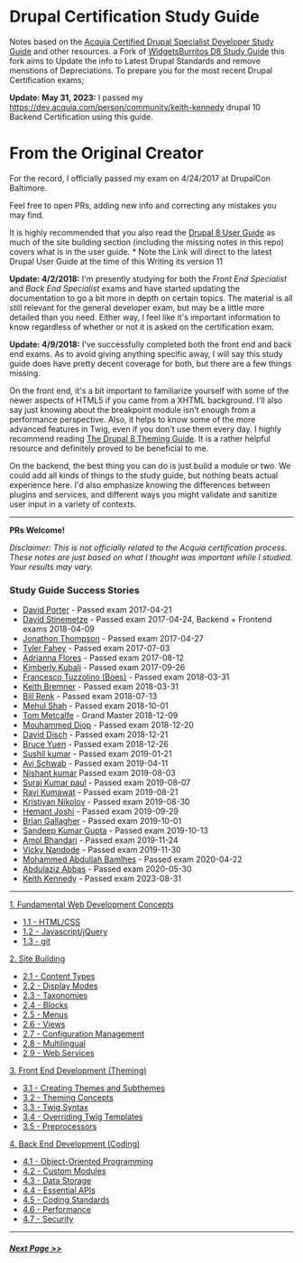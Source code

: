 # Drupal Certification Study Guide

Notes based on the [Acquia Certified Drupal Specialist Developer Study Guide]([https://acquia-academy.gitbooks.io/study-guide-acquia-certified-drupal-8-developer/content/study-guide.html](https://docs.acquia.com/acquia-academy/study-guides/d10-backend-specialist)) and other resources. a Fork of [WidgetsBurritos D8 Study Guide](https://github.com/WidgetsBurritos/d8-studyguide) this fork aims to Update the info to Latest Drupal Standards and remove menstions of Depreciations. To prepare you for the most recent Drupal Certification exams;


**Update: May 31, 2023:**
I passed my https://dev.acquia.com/person/community/keith-kennedy drupal 10 Backend Certification using this guide.

# From the Original Creator 
For the record, I officially passed my exam on 4/24/2017 at DrupalCon Baltimore.

Feel free to open PRs, adding new info and correcting any mistakes you may find.

It is highly recommended that you also read the [Drupal 8 User Guide](https://www.drupal.org/docs/user_guide/en/index.html) as much of the site building section (including the missing notes in this repo) covers what is in the user guide. * Note the Link will direct to the latest Drupal User Guide at the time of this Writing its version 11

**Update: 4/2/2018:**
I'm presently studying for both the *Front End Specialist* and *Back End Specialist* exams and have started updating the documentation to go a bit more in depth on certain topics. The material is all still relevant for the general developer exam, but may be a little more detailed than you need. Either way, I feel like it's important information to know regardless of whether or not it is asked on the certification exam.

**Update: 4/9/2018:**
I've successfully completed both the front end and back end exams. As to avoid giving anything specific away, I will say this study guide does have pretty decent coverage for both, but there are a few things missing. 

On the front end, it's a bit important to familiarize yourself with some of the newer aspects of HTML5 if you came from a XHTML background. I'll also say just knowing about the breakpoint module isn't enough from a performance perspective. Also, it helps to know some of the more advanced features in Twig, even if you don't use them every day. I highly recommend reading [The Drupal 8 Theming Guide](https://www.drupal.org/docs/develop/theming-drupal). It is a rather helpful resource and definitely proved to be beneficial to me. 

On the backend, the best thing you can do is just build a module or two. We could add all kinds of things to the study guide, but nothing beats actual experience here. I'd also emphasize knowing the differences between plugins and services, and different ways you might validate and sanitize user input in a variety of contexts.

---
**PRs Welcome!**

*Disclaimer: This is not officially related to the Acquia certification process. These notes are just based on what I thought was important while I studied. Your results may vary.*

### Study Guide Success Stories
- [David Porter](https://certification.acquia.com/user/1978) - Passed exam 2017-04-21
- [David Stinemetze](https://certification.acquia.com/user/4414) - Passed exam 2017-04-24, Backend + Frontend exams 2018-04-09
- [Jonathon Thompson](https://certification.acquia.com/user/2580) - Passed exam 2017-04-27
- [Tyler Fahey](https://certification.acquia.com/user/4647) - Passed exam 2017-07-03
- [Adrianna Flores](https://certification.acquia.com/user/4694) - Passed exam 2017-08-12
- [Kimberly Kubali](https://certification.acquia.com/user/1306) - Passed exam 2017-09-26
- [Francesco Tuzzolino (Boes)](https://certification.acquia.com/user/5647) - Passed exam 2018-03-31
- [Keith Bremner](https://certification.acquia.com/user/2268) - Passed exam 2018-03-31
- [Bill Renk](https://certification.acquia.com/user/6073) - Passed exam 2018-07-13
- [Mehul Shah](https://certification.acquia.com/user/6342) - Passed exam 2018-10-01
- [Tom Metcalfe](https://certification.acquia.com/user/5954) - Grand Master 2018-12-09
- [Mouhammed Diop](https://certification.acquia.com/user/375) - Passed exam 2018-12-20
- [David Disch](https://certification.acquia.com/user/5923) - Passed exam 2018-12-21
- [Bruce Yuen](https://certification.acquia.com/user/5375) - Passed exam 2018-12-26
- [Sushil kumar](https://certification.acquia.com/user/6724) - Passed exam 2019-01-21
- [Avi Schwab](https://certification.acquia.com/user/6900) - Passed exam 2019-04-11
- [Nishant kumar](https://certification.acquia.com/user/4349) Passed exam 2019-08-03
- [Suraj Kumar paul](https://certification.acquia.com/user/261) - Passed exam 2019-08-07
- [Ravi Kumawat](https://certification.acquia.com/user/7453) - Passed exam 2019-08-21
- [Kristiyan Nikolov](https://certification.acquia.com/user/7273) - Passed exam 2019-08-30
- [Hemant Joshi](https://certification.acquia.com/user/7759) - Passed exam 2019-09-29
- [Brian Gallagher](https://certification.acquia.com/user/4543) - Passed exam 2019-10-01
- [Sandeep Kumar Gupta](https://certification.acquia.com/user/7159) - Passed exam 2019-10-13
- [Amol Bhandari](https://certification.acquia.com/user/3264) - Passed exam 2019-11-24
- [Vicky Nandode](https://certification.acquia.com/user/7955) - Passed exam 2019-11-30
- [Mohammed Abdullah Bamlhes](https://certification.acquia.com/user/5223) - Passed exam 2020-04-22
- [Abdulaziz Abbas](https://certification.acquia.com/user/5185) - Passed exam 2020-05-30
- [Keith Kennedy](https://dev.acquia.com/person/community/keith-kennedy) - Passed exam 2023-08-31

---

[1. Fundamental Web Development Concepts](1-fundamentals)
  - [1.1 - HTML/CSS](1-fundamentals/1.1-html-css.md)
  - [1.2 - Javascript/jQuery](1-fundamentals/1.2-javascript-jquery.md)
  - [1.3 - git](1-fundamentals/1.3-git.md)

[2. Site Building](2-site-building)
  - [2.1 - Content Types](2-site-building/2.1-content-types.md)
  - [2.2 - Display Modes](2-site-building/2.2-display-modes.md)
  - [2.3 - Taxonomies](2-site-building/2.3-taxonomies.md)
  - [2.4 - Blocks](2-site-building/2.4-blocks.md)
  - [2.5 - Menus](2-site-building/2.5-menus.md)
  - [2.6 - Views](2-site-building/2.6-views.md)
  - [2.7 - Configuration Management](2-site-building/2.7-configuration-management.md)
  - [2.8 - Multilingual](2-site-building/2.8-multilingual.md)
  - [2.9 - Web Services](2-site-building/2.9-web-services.md)

[3. Front End Development (Theming)](3-front-end-development)
  - [3.1 - Creating Themes and Subthemes](3-front-end-development/3.1-creating-themes.md)
  - [3.2 - Theming Concepts](3-front-end-development/3.2-theming-concepts.md)
  - [3.3 - Twig Syntax](3-front-end-development/3.3-twig-syntax.md)
  - [3.4 - Overriding Twig Templates](3-front-end-development/3.4-twig-templates.md)
  - [3.5 - Preprocessors](3-front-end-development/3.5-preprocessors.md)

[4. Back End Development (Coding)](4-back-end-development)
  - [4.1 - Object-Oriented Programming](4-back-end-development/4.1-oop.md)
  - [4.2 - Custom Modules](4-back-end-development/4.2-custom-modules.md)
  - [4.3 - Data Storage](4-back-end-development/4.3-data-storage.md)
  - [4.4 - Essential APIs](4-back-end-development/4.4-essential-apis.md)
  - [4.5 - Coding Standards](4-back-end-development/4.5-coding-standards.md)
  - [4.6 - Performance](4-back-end-development/4.6-performance.md)
  - [4.7 - Security](4-back-end-development/4.7-security.md)

---

##### [Next Page >>](1-fundamentals/README.md)
